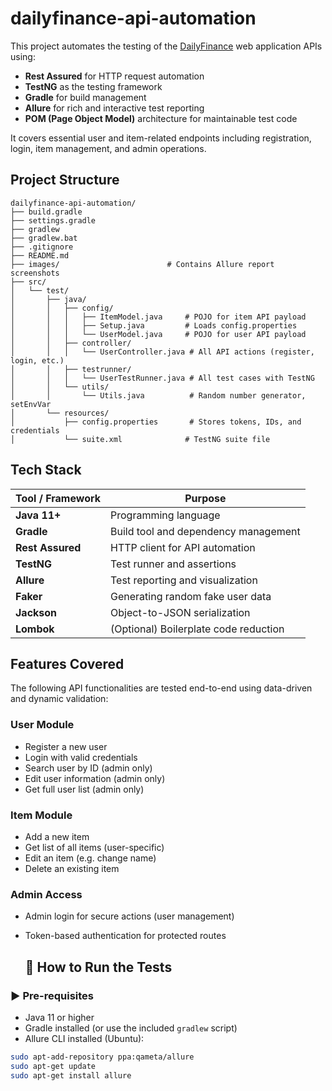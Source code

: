 # dailyfinance-api-automation

This project automates the testing of the [DailyFinance](https://dailyfinance.roadtocareer.net/) web application APIs using:

-  **Rest Assured** for HTTP request automation
-  **TestNG** as the testing framework
-  **Gradle** for build management
-  **Allure** for rich and interactive test reporting
-  **POM (Page Object Model)** architecture for maintainable test code

It covers essential user and item-related endpoints including registration, login, item management, and admin operations.

##  Project Structure

```
dailyfinance-api-automation/
├── build.gradle
├── settings.gradle
├── gradlew
├── gradlew.bat
├── .gitignore
├── README.md
├── images/                        # Contains Allure report screenshots
├── src/
│   └── test/
│       ├── java/
│       │   ├── config/
│       │   │   ├── ItemModel.java     # POJO for item API payload
│       │   │   ├── Setup.java         # Loads config.properties
│       │   │   └── UserModel.java     # POJO for user API payload
│       │   ├── controller/
│       │   │   └── UserController.java # All API actions (register, login, etc.)
│       │   ├── testrunner/
│       │   │   └── UserTestRunner.java # All test cases with TestNG
│       │   └── utils/
│       │       └── Utils.java          # Random number generator, setEnvVar
│       └── resources/
│           ├── config.properties       # Stores tokens, IDs, and credentials
│           └── suite.xml              # TestNG suite file

```


##  Tech Stack

| Tool / Framework | Purpose |
|------------------|---------|
| **Java 11+**     | Programming language |
| **Gradle**       | Build tool and dependency management |
| **Rest Assured** | HTTP client for API automation |
| **TestNG**       | Test runner and assertions |
| **Allure**       | Test reporting and visualization |
| **Faker**        | Generating random fake user data |
| **Jackson**      | Object-to-JSON serialization |
| **Lombok**       | (Optional) Boilerplate code reduction |

## Features Covered

The following API functionalities are tested end-to-end using data-driven and dynamic validation:

### User Module

- Register a new user
- Login with valid credentials
- Search user by ID (admin only)
- Edit user information (admin only)
- Get full user list (admin only)

### Item Module

- Add a new item
- Get list of all items (user-specific)
- Edit an item (e.g. change name)
- Delete an existing item

### Admin Access

- Admin login for secure actions (user management)
- Token-based authentication for protected routes

  ## 🚀 How to Run the Tests

### ▶️ Pre-requisites

- Java 11 or higher
- Gradle installed (or use the included `gradlew` script)
- Allure CLI installed (Ubuntu):
  
```bash
sudo apt-add-repository ppa:qameta/allure
sudo apt-get update
sudo apt-get install allure
```

